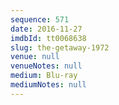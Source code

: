```yaml
---
sequence: 571
date: 2016-11-27
imdbId: tt0068638
slug: the-getaway-1972
venue: null
venueNotes: null
medium: Blu-ray
mediumNotes: null
---
```


